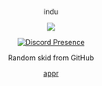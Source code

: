 <p align="center">
    indu
<p align="center">  
<img src="https://komarev.com/ghpvc/?username=respitory&color=grey">
  <p align="center">
<a href="https://discord.com/users/814564335359229972"><img src="https://lanyard-profile-readme.vercel.app/api/814564335359229972)](https://discord.com/users/814564335359229972" alt="Discord Presence"></a></p>
<p align="center">
Random skid from GitHub
<p align="center">
    <a href="https://wintr.rip">appr</a>

